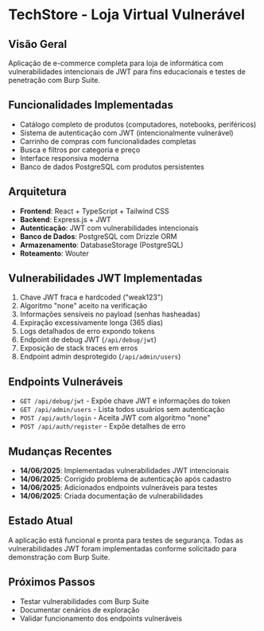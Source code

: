 # TechStore - Loja Virtual Vulnerável

## Visão Geral
Aplicação de e-commerce completa para loja de informática com vulnerabilidades intencionais de JWT para fins educacionais e testes de penetração com Burp Suite.

## Funcionalidades Implementadas
- Catálogo completo de produtos (computadores, notebooks, periféricos)
- Sistema de autenticação com JWT (intencionalmente vulnerável)
- Carrinho de compras com funcionalidades completas
- Busca e filtros por categoria e preço
- Interface responsiva moderna
- Banco de dados PostgreSQL com produtos persistentes

## Arquitetura
- **Frontend**: React + TypeScript + Tailwind CSS
- **Backend**: Express.js + JWT
- **Autenticação**: JWT com vulnerabilidades intencionais
- **Banco de Dados**: PostgreSQL com Drizzle ORM
- **Armazenamento**: DatabaseStorage (PostgreSQL)
- **Roteamento**: Wouter

## Vulnerabilidades JWT Implementadas
1. Chave JWT fraca e hardcoded ("weak123")
2. Algoritmo "none" aceito na verificação
3. Informações sensíveis no payload (senhas hasheadas)
4. Expiração excessivamente longa (365 dias)
5. Logs detalhados de erro expondo tokens
6. Endpoint de debug JWT (`/api/debug/jwt`)
7. Exposição de stack traces em erros
8. Endpoint admin desprotegido (`/api/admin/users`)

## Endpoints Vulneráveis
- `GET /api/debug/jwt` - Expõe chave JWT e informações do token
- `GET /api/admin/users` - Lista todos usuários sem autenticação
- `POST /api/auth/login` - Aceita JWT com algoritmo "none"
- `POST /api/auth/register` - Expõe detalhes de erro

## Mudanças Recentes
- **14/06/2025**: Implementadas vulnerabilidades JWT intencionais
- **14/06/2025**: Corrigido problema de autenticação após cadastro
- **14/06/2025**: Adicionados endpoints vulneráveis para testes
- **14/06/2025**: Criada documentação de vulnerabilidades

## Estado Atual
A aplicação está funcional e pronta para testes de segurança. Todas as vulnerabilidades JWT foram implementadas conforme solicitado para demonstração com Burp Suite.

## Próximos Passos
- Testar vulnerabilidades com Burp Suite
- Documentar cenários de exploração
- Validar funcionamento dos endpoints vulneráveis